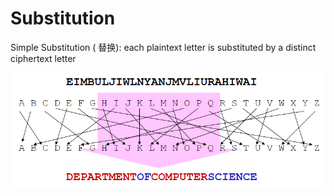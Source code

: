# Substitution

Simple Substitution \( 替换\): each plaintext letter is substituted by a distinct ciphertext letter

![](../.gitbook/assets/image%20%2815%29.png)

